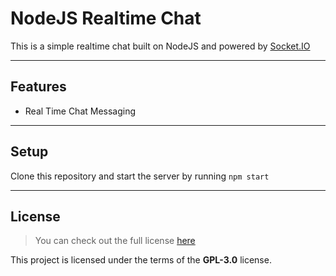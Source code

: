 NodeJS Realtime Chat
============

This is a simple realtime chat built on NodeJS and powered by <a href="https://github.com/socketio/socket.io">Socket.IO</a>


---

## Features
- Real Time Chat Messaging

---

## Setup
Clone this repository and start the server by running `npm start`

---

## License
>You can check out the full license [here](https://github.com/bpluhar/NodeJS-Realtime-Chat/blob/main/LICENSE)

This project is licensed under the terms of the **GPL-3.0** license.